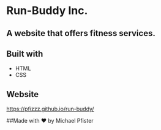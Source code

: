 # Run-Buddy Inc.

## A website that offers fitness services.

## Built with
* HTML
* CSS

## Website
https://pfizzz.github.io/run-buddy/

##Made with ❤️ by Michael Pfister

